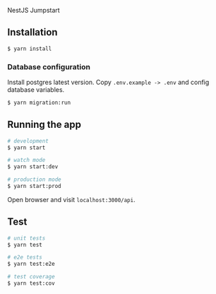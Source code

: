 NestJS Jumpstart

## Installation

```bash
$ yarn install
```
### Database configuration
Install postgres latest version. Copy `.env.example -> .env` and config database variables.

```bash
$ yarn migration:run
```

## Running the app

```bash
# development
$ yarn start

# watch mode
$ yarn start:dev

# production mode
$ yarn start:prod
```

Open browser and visit `localhost:3000/api`.

## Test

```bash
# unit tests
$ yarn test

# e2e tests
$ yarn test:e2e

# test coverage
$ yarn test:cov
```
